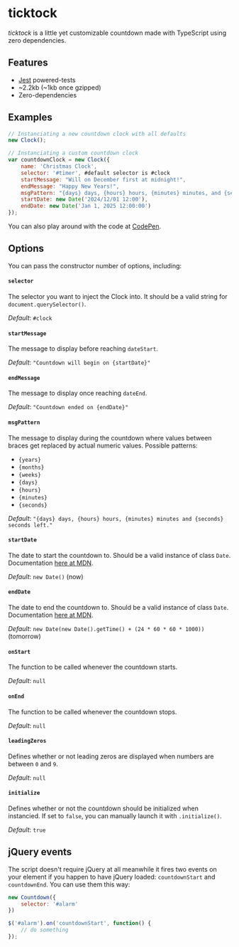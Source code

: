 ticktock
============

*ticktock* is a little yet customizable countdown made with TypeScript using zero dependencies.

## Features
* [Jest](https://jestjs.io/) powered-tests
* ~2.2kb (~1kb once gzipped)
* Zero-dependencies

## Examples

```javascript
// Instanciating a new countdown clock with all defaults
new Clock();

// Instanciating a custom countdown clock
var countdownClock = new Clock({
    name: 'Christmas Clock',
    selector: '#timer', #default selector is #clock
    startMessage: "Will on December first at midnight!",
    endMessage: "Happy New Years!",
    msgPattern: "{days} days, {hours} hours, {minutes} minutes, and {seconds} seconds before New Years!",
    startDate: new Date('2024/12/01 12:00'),
    endDate: new Date('Jan 1, 2025 12:00:00')
});
```

You can also play around with the code at [CodePen](https://codepen.io/bjf5201/pen/ExqgPzZ).

## Options

You can pass the constructor number of options, including:

#### `selector`

The selector you want to inject the Clock into. It should be a valid string for `document.querySelector()`.

*Default*: `#clock`

#### `startMessage`

The message to display before reaching `dateStart`.

*Default*: `"Countdown will begin on {startDate}"`

#### `endMessage`

The message to display once reaching `dateEnd`.

*Default*: `"Countdown ended on {endDate}"`

#### `msgPattern`

The message to display during the countdown where values between braces get replaced by actual numeric values.
Possible patterns:

* `{years}`
* `{months}`
* `{weeks}`
* `{days}`
* `{hours}`
* `{minutes}`
* `{seconds}`

*Default*: `"{days} days, {hours} hours, {minutes} minutes and {seconds} seconds left."`

#### `startDate`

The date to start the countdown to. Should be a valid instance of class `Date`. Documentation [here at MDN](https://developer.mozilla.org/en-US/docs/Web/JavaScript/Reference/Global_Objects/Date).

*Default*: `new Date()` (now)

#### `endDate`

The date to end the countdown to. Should be a valid instance of class `Date`. Documentation [here at MDN](https://developer.mozilla.org/en-US/docs/Web/JavaScript/Reference/Global_Objects/Date).

*Default*: `new Date(new Date().getTime() + (24 * 60 * 60 * 1000))` (tomorrow)

#### `onStart`

The function to be called whenever the countdown starts.

*Default*: `null`

#### `onEnd`

The function to be called whenever the countdown stops.

*Default*: `null`

#### `leadingZeros`

Defines whether or not leading zeros are displayed when numbers are between `0` and `9`.

*Default*: `null`

#### `initialize`

Defines whether or not the countdown should be initialized when instancied. If set to `false`, you can manually launch it with `.initialize()`.

*Default*: `true`

## jQuery events

The script doesn't require jQuery at all meanwhile it fires two events on your element if you happen to have jQuery loaded: `countdownStart` and `countdownEnd`. You can use them this way:

``` javascript
new Countdown({
    selector: '#alarm'
})

$('#alarm').on('countdownStart', function() {
    // do something
});
```

